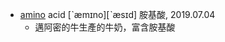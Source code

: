 - [amino](https://tw.dictionary.search.yahoo.com/search?p=nucleotide) acid [ˋæmɪno][ˋæsɪd] 胺基酸, 2019.07.04
  - 邁阿密的牛生產的牛奶，富含胺基酸
